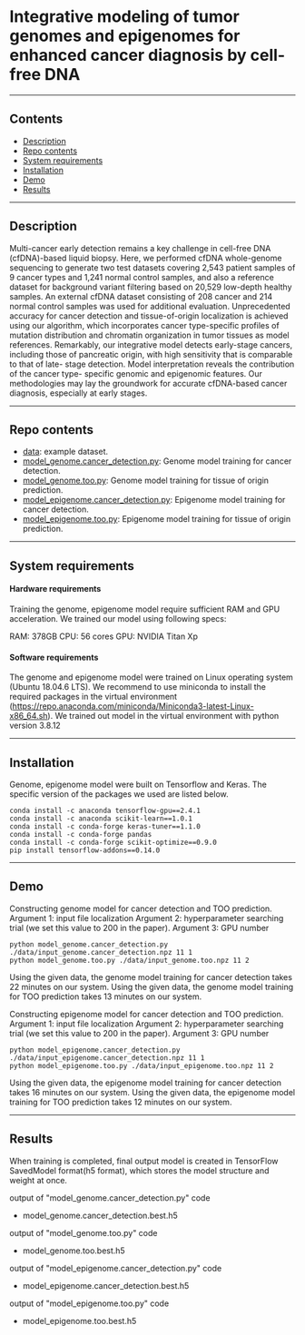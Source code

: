# Integrative modeling of tumor genomes and epigenomes for enhanced cancer diagnosis by cell-free DNA

-----


## Contents
- [Description](##Description)
- [Repo contents](##Repo-contents)
- [System requirements](##System-requirements)
- [Installation](##Installation)
- [Demo](##Demo)
- [Results](##Results)

-----

## Description
Multi-cancer early detection remains a key challenge in cell-free DNA (cfDNA)-based liquid biopsy. Here, we performed cfDNA whole-genome sequencing to generate two test datasets covering 2,543 patient samples of 9 cancer types and 1,241 normal control samples, and also a reference dataset for background variant filtering based on 20,529 low-depth healthy samples. An external cfDNA dataset consisting of 208 cancer and 214 normal control samples was used for additional evaluation. Unprecedented accuracy for cancer detection and tissue-of-origin localization is achieved using our algorithm, which incorporates cancer type-specific profiles of mutation distribution and chromatin organization in tumor tissues as model references. Remarkably, our integrative model detects early-stage cancers, including those of pancreatic origin, with high sensitivity that is comparable to that of late- stage detection. Model interpretation reveals the contribution of the cancer type- specific genomic and epigenomic features. Our methodologies may lay the groundwork for accurate cfDNA-based cancer diagnosis, especially at early stages.

-----

## Repo contents
- [data](./data): example dataset.
- [model_genome.cancer_detection.py](model_genome.cancer_detection.py): Genome model training for cancer detection.
- [model_genome.too.py](model_genome.too.py): Genome model training for tissue of origin prediction.
- [model_epigenome.cancer_detection.py](model_epigenome.cancer_detection.py): Epigenome model training for cancer detection.
- [model_epigenome.too.py](model_epigenome.too.py): Epigenome model training for tissue of origin prediction.


-----

## System requirements
#### Hardware requirements
Training the genome, epigenome model require sufficient RAM and GPU acceleration. We trained our model using following specs:

RAM: 378GB
CPU: 56 cores
GPU: NVIDIA Titan Xp

#### Software requirements
The genome and epigenome model were trained on Linux operating system (Ubuntu 18.04.6 LTS).
We recommend to use miniconda to install the required packages in the virtual environment (https://repo.anaconda.com/miniconda/Miniconda3-latest-Linux-x86_64.sh).
We trained out model in the virtual environment with python version 3.8.12

-----

## Installation
Genome, epigenome model were built on Tensorflow and Keras.
The specific version of the packages we used are listed below.
~~~
conda install -c anaconda tensorflow-gpu==2.4.1
conda install -c anaconda scikit-learn==1.0.1
conda install -c conda-forge keras-tuner==1.1.0
conda install -c conda-forge pandas
conda install -c conda-forge scikit-optimize==0.9.0
pip install tensorflow-addons==0.14.0
~~~
-----
## Demo
Constructing genome model for cancer detection and TOO prediction.
Argument 1: input file localization
Argument 2: hyperparameter searching trial (we set this value to 200 in the paper).
Argument 3: GPU number  
~~~
python model_genome.cancer_detection.py ./data/input_genome.cancer_detection.npz 11 1
python model_genome.too.py ./data/input_genome.too.npz 11 2
~~~  
Using the given data, the genome model training for cancer detection takes 22 minutes on our system.
Using the given data, the genome model training for TOO prediction takes 13 minutes on our system.


Constructing epigenome model for cancer detection and TOO prediction.
Argument 1: input file localization
Argument 2: hyperparameter searching trial (we set this value to 200 in the paper).
Argument 3: GPU number
~~~
python model_epigenome.cancer_detection.py ./data/input_epigenome.cancer_detection.npz 11 1
python model_epigenome.too.py ./data/input_epigenome.too.npz 11 2
~~~
Using the given data, the epigenome model training for cancer detection takes 16 minutes on our system.
Using the given data, the epigenome model training for TOO prediction takes 12 minutes on our system.

-----

## Results
When training is completed, final output model is created in TensorFlow SavedModel format(h5 format), which stores the model structure and weight at once.

output of "model_genome.cancer_detection.py" code
- model_genome.cancer_detection.best.h5

output of "model_genome.too.py" code
- model_genome.too.best.h5

output of "model_epigenome.cancer_detection.py" code
- model_epigenome.cancer_detection.best.h5

output of "model_epigenome.too.py" code
- model_epigenome.too.best.h5
